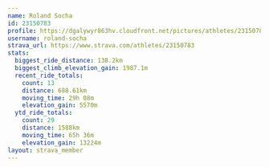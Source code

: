 ```yaml
---
name: Roland Socha
id: 23150783
profile: https://dgalywyr863hv.cloudfront.net/pictures/athletes/23150783/14745672/4/large.jpg
username: roland-socha
strava_url: https://www.strava.com/athletes/23150783
stats:
  biggest_ride_distance: 138.2km
  biggest_climb_elevation_gain: 1987.1m
  recent_ride_totals:
    count: 13
    distance: 688.61km
    moving_time: 29h 08m
    elevation_gain: 5570m
  ytd_ride_totals:
    count: 29
    distance: 1588km
    moving_time: 65h 36m
    elevation_gain: 13224m
layout: strava_member
--- 
```

